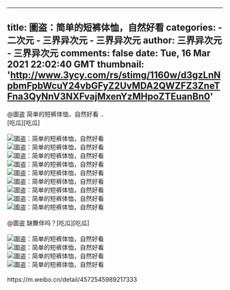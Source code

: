 
---
title: 圖盗：简单的短裤体恤，自然好看
categories: 
    - 二次元
    - 三界异次元 - 三界异次元
author: 三界异次元 - 三界异次元
comments: false
date: Tue, 16 Mar 2021 22:02:40 GMT
thumbnail: 'http://www.3ycy.com/rs/stimg/1160w/d3gzLnNpbmFpbWcuY24vbGFyZ2UvMDA2QWZFZ3ZneTFna3QyNnV3NXFvajMxenYzMHpoZTEuanBn0'
---

<div>   
@圖盗 简单的短裤体恤，自然好看 ..<br>
[吃瓜][吃瓜]<br>
<br>
<img src="http://www.3ycy.com/rs/stimg/1160w/d3gzLnNpbmFpbWcuY24vbGFyZ2UvMDA2QWZFZ3ZneTFna3QyNnV3NXFvajMxenYzMHpoZTEuanBn0" alt="圖盗：简单的短裤体恤，自然好看" title="圖盗：简单的短裤体恤，自然好看" referrerpolicy="no-referrer"><br>
<img src="http://www.3ycy.com/rs/stimg/1160w/d3gzLnNpbmFpbWcuY24vbGFyZ2UvMDA2QWZFZ3ZneTFna3QyNnloeWlwajMyMGszNDB4NnguanBn0" alt="圖盗：简单的短裤体恤，自然好看" title="圖盗：简单的短裤体恤，自然好看" referrerpolicy="no-referrer"><br>
<img src="http://www.3ycy.com/rs/stimg/1160w/d3gzLnNpbmFpbWcuY24vbGFyZ2UvMDA2QWZFZ3ZneTFna3QyNzIydzc2ajMyMm8zNDB1MTYuanBn0" alt="圖盗：简单的短裤体恤，自然好看" title="圖盗：简单的短裤体恤，自然好看" referrerpolicy="no-referrer"><br>
<img src="http://www.3ycy.com/rs/stimg/1160w/d3g0LnNpbmFpbWcuY24vbGFyZ2UvMDA2QWZFZ3ZneTFna3QyNnI1d3U4ajMxY2kyMXViMmMuanBn0" alt="圖盗：简单的短裤体恤，自然好看" title="圖盗：简单的短裤体恤，自然好看" referrerpolicy="no-referrer"><br>
<img src="http://www.3ycy.com/rs/stimg/1160w/d3gyLnNpbmFpbWcuY24vbGFyZ2UvMDA2QWZFZ3ZneTFna3QyNzhtYzN3ajMxZW8yMm9lODQuanBn0" alt="圖盗：简单的短裤体恤，自然好看" title="圖盗：简单的短裤体恤，自然好看" referrerpolicy="no-referrer"><br>
<img src="http://www.3ycy.com/rs/stimg/1160w/d3g0LnNpbmFpbWcuY24vbGFyZ2UvMDA2QWZFZ3ZneTFna3QyN2YweTFnajMxdmoyeHExbDQuanBn0" alt="圖盗：简单的短裤体恤，自然好看" title="圖盗：简单的短裤体恤，自然好看" referrerpolicy="no-referrer"><br>
<img src="http://www.3ycy.com/rs/stimg/1160w/d3gzLnNpbmFpbWcuY24vbGFyZ2UvMDA2QWZFZ3ZneTFna3Q3cW5tejZtajMyMTQzNDBlOGEuanBn0" id="contentImage7" alt="圖盗：简单的短裤体恤，自然好看" title="圖盗：简单的短裤体恤，自然好看" referrerpolicy="no-referrer"><br>
<img src="http://www.3ycy.com/rs/stimg/1160w/d3gyLnNpbmFpbWcuY24vbGFyZ2UvMDA2QWZFZ3ZneTFna3QyODQzOTR1ajMyMGczNDA0cXkuanBn0" id="contentImage8" alt="圖盗：简单的短裤体恤，自然好看" title="圖盗：简单的短裤体恤，自然好看" referrerpolicy="no-referrer"><br>
<img src="http://www.3ycy.com/rs/stimg/1160w/d3gyLnNpbmFpbWcuY24vbGFyZ2UvMDA2QWZFZ3ZneTFna3QyNzY1d3RlajMxeWozNDA3d3EuanBn0" id="contentImage9" alt="圖盗：简单的短裤体恤，自然好看" title="圖盗：简单的短裤体恤，自然好看" referrerpolicy="no-referrer"><br>
<br>
@圖盗 缺舞伴吗？[吃瓜][吃瓜]<br>
<br>
<img src="http://www.3ycy.com/rs/stimg/1160w/d3g0LnNpbmFpbWcuY24vbGFyZ2UvMDA2QWZFZ3ZneTFna3NsajRjcjU0ajMyMm8yMm9iMmYuanBn0" id="contentImage10" alt="圖盗：简单的短裤体恤，自然好看" title="圖盗：简单的短裤体恤，自然好看" referrerpolicy="no-referrer"><br>
<img src="http://www.3ycy.com/rs/stimg/1160w/d3g0LnNpbmFpbWcuY24vbGFyZ2UvMDA2QWZFZ3ZneTFna3NsaHo1ZDR0ajMyMm8yMm83d24uanBn0" id="contentImage11" alt="圖盗：简单的短裤体恤，自然好看" title="圖盗：简单的短裤体恤，自然好看" referrerpolicy="no-referrer"><br>
<img src="http://www.3ycy.com/rs/stimg/1160w/d3gxLnNpbmFpbWcuY24vbGFyZ2UvMDA2QWZFZ3ZneTFna3NsajhtOXhmajMyMm8yMm9lODguanBn0" id="contentImage12" alt="圖盗：简单的短裤体恤，自然好看" title="圖盗：简单的短裤体恤，自然好看" referrerpolicy="no-referrer"><br>
<img src="http://www.3ycy.com/rs/stimg/1160w/d3gyLnNpbmFpbWcuY24vbGFyZ2UvMDA2QWZFZ3ZneTFna3NtNnRqdWp5ajMyMm8yMm80cXYuanBn0" id="contentImage13" alt="圖盗：简单的短裤体恤，自然好看" title="圖盗：简单的短裤体恤，自然好看" referrerpolicy="no-referrer"><br>
<br>
https://m.weibo.cn/detail/4572545989217333<br>

    
</div>
            